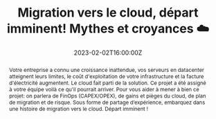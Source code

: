 ---
title: Migration vers le cloud, départ imminent! Mythes et croyances ☁️

event: Very Tech Trip 2023
event_url: https://verytechtrip.com/

location: Paris (Cité des Sciences et de l'Industrie)
address:
  street: 30 Av. Corentin Cariou
  city: Paris
  region: Ile-de-France
  postcode: '75019'
  country: France

summary: Le Cloud n'est pas un long fleuve tranquille..
abstract: "Votre entreprise a connu une croissance inattendue, vos serveurs en datacenter atteignent leurs limites, le coût d'exploitation de votre infrastructure et la facture d'électricité augmentent.
Le cloud fait parti de la solution. 
Ce projet a été assigné à votre équipe voilà ce qu'il pourrait arriver. Pour vous aider à mener à bien ce projet: on parlera de FinOps (CAPEX/OPEX), de gains et pièges du cloud, de plan de migration et de risque.
Sous forme de partage d’expérience, embarquez dans une histoire de migration vers le cloud. Départ imminent !"

date: "2023-02-02T16:00:00Z"
date_end: "2023-02-02T16:30:00Z"
all_day: false

publishDate: "2022-12-12T00:00:00Z"

authors: [David Aparicio]
tags: [Cloud, SRE]

featured: false

image:
  caption: 'Crédits: [**Dessin "VTT22" par CommitStrip**](https://verytechtrip.com/)'
  focal_point: Right

links:
#- icon: file-alt
#  icon_pack: fas
#  name: Article
#  url: https://blog.ovhcloud.com/ovhcloud-at-touraine-tech/
#  #url: https://blog.devrel.ovh/2022-01-24-touraine-tech/
#- icon: comments
#  icon_pack: fas
#  name: Avis
#  url: https://openfeedback.io/O0JgOh7607hrFK6xomd6/2022-01-21/SIE6sm17zZIewvX5vO9G
url_code: ""
url_pdf: ""
url_slides: "talks/VTT2023_Mythes_du_cloud.pdf"
url_video: "https://player.vimeo.com/video/804590693"
# https://verytechtrip.ovhcloud.com/fr/media/oembed/32ebbb299b076e41c0a5ce02bdbb4afc/

slides: ""
projects: []
---